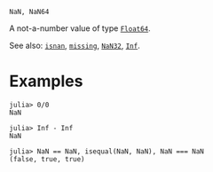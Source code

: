 ```
NaN, NaN64
```

A not-a-number value of type [`Float64`](@ref).

See also: [`isnan`](@ref), [`missing`](@ref), [`NaN32`](@ref), [`Inf`](@ref).

# Examples

```jldoctest
julia> 0/0
NaN

julia> Inf - Inf
NaN

julia> NaN == NaN, isequal(NaN, NaN), NaN === NaN
(false, true, true)
```
